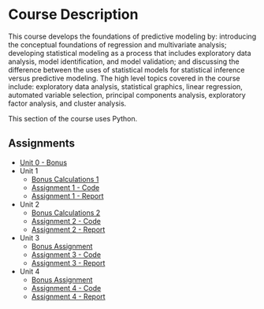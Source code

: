 # Course Description

This course develops the foundations of predictive modeling by: introducing the conceptual foundations of regression and multivariate analysis; developing statistical modeling as a process that includes exploratory data analysis, model identification, and model validation; and discussing the difference between the uses of statistical models for statistical inference versus predictive modeling. The high level topics covered in the course include: exploratory data analysis, statistical graphics, linear regression, automated variable selection, principal components analysis, exploratory factor analysis, and cluster analysis.

This section of the course uses Python.

## Assignments

-   [Unit 0 - Bonus](Bonus00.ipynb)
-   Unit 1
    -   [Bonus Calculations 1](Bonus_Calculations_1.ipynb)
    -   [Assignment 1 - Code](Assignment_1.ipynb)
    -   [Assignment 1 - Report](Assignment_1.pdf)
-   Unit 2
    -   [Bonus Calculations 2](Bonus_Calculations_2.ipynb)
    -   [Assignment 2 - Code](Assignment_2.ipynb)
    -   [Assignment 2 - Report](Assignment_2.pdf)
-   Unit 3
    -   [Bonus Assignment](Bonus_3.pdf)
    -   [Assignment 3 - Code](Assignment_3.ipynb)
    -   [Assignment 3 - Report](Assignment_3.pdf)
-   Unit 4
    -   [Bonus Assignment](Bonus_4.pdf)
    -   [Assignment 4 - Code](Assignment_4ipynb)
    -   [Assignment 4 - Report](Assignment_4.pdf)
